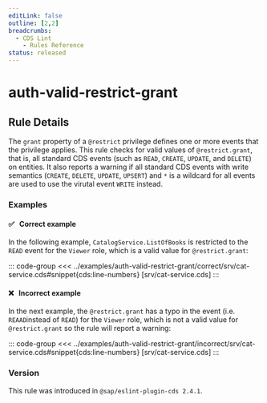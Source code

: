 ```yaml
---
editLink: false
outline: [2,2]
breadcrumbs:
  - CDS Lint
    - Rules Reference
status: released
---
```


<style>
.vp-code {
  overflow-x: hidden !important;
}
</style>

<script setup>
  import PlaygroundBadge from '../../../.vitepress/theme/components/PlaygroundBadge.vue'
</script>

# auth-valid-restrict-grant

## Rule Details

The `grant` property of a `@restrict` privilege defines one or more events that the privilege applies. This rule checks for valid values of `@restrict.grant`, that is, all standard CDS events (such as `READ`, `CREATE`, `UPDATE`, and `DELETE`) on entities. It also reports a warning if all standard CDS events with write semantics (`CREATE`, `DELETE`, `UPDATE`, `UPSERT`) and `*` is a wildcard for all events are used to use the virutal event `WRITE` instead.

### Examples

#### ✅ &nbsp; Correct example

In the following example, `CatalogService.ListOfBooks` is restricted to the `READ` event for the `Viewer` role, which is a valid value for `@restrict.grant`:

::: code-group
<<< ../examples/auth-valid-restrict-grant/correct/srv/cat-service.cds#snippet{cds:line-numbers} [srv/cat-service.cds]
:::
<PlaygroundBadge
  name="auth-valid-restrict-grant"
  kind="correct"
  :rules="{'@sap/cds/auth-valid-restrict-grant': ['warn', 'show']}"
  :files="['db/schema.cds', 'srv/cat-service.cds']"
/>

#### ❌ &nbsp; Incorrect example

In the next example, the `@restrict.grant` has a typo in the event (i.e. `REAAD`instead of `READ`) for the `Viewer` role, which is not a valid value for `@restrict.grant` so the rule will report a warning:

::: code-group
<<< ../examples/auth-valid-restrict-grant/incorrect/srv/cat-service.cds#snippet{cds:line-numbers} [srv/cat-service.cds]
:::
<PlaygroundBadge
  name="auth-valid-restrict-grant"
  kind="incorrect"
  :rules="{'@sap/cds/auth-valid-restrict-grant': ['warn', 'show']}"
  :files="['db/schema.cds', 'srv/cat-service.cds']"
/>

### Version
This rule was introduced in `@sap/eslint-plugin-cds 2.4.1`.